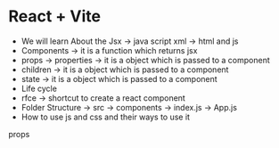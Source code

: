 # React + Vite

- We will learn About the Jsx -> java script xml -> html and js 
- Components -> it is a function which returns jsx
- props -> properties -> it is a object which is passed to a component
- children -> it is a object which is passed to a component
- state -> it is a object which is passed to a component
- Life cycle 
- rfce -> shortcut to create a react component
- Folder Structure -> src -> components -> index.js -> App.js
- How to use js and css and their ways to use it


<!-- import React from "react";
// how to use css and js in react js 
import "./External.css";
function App() {
  let abc = 2
  let bcd = 2
  let styles = {backgroundColor: "blue", color: "white"}
  return <div>
    <h1 style={{backgroundColor: "red", color: "green"}}>Hello world</h1>
    <h2 style={styles}>THis is internal css code</h2>
    <h3 className="h3">THis is external css code {abc+bcd}</h3>
  </div>;
}
export default App;
 -->

props
<!-- import React from "react";
import Card from "./Components/Card";

function App() {
  return <div className="flex gap-4 justify-around flex-wrap">
    <Card data={{title: "The Future of Wireless Technology", body:"Exploring the latest trends in wireless technology and how they impact our daily lives. From 5G networks to IoT devices, discover what's coming next.", img: "https://images.pexels.com/photos/442150/pexels-photo-442150.jpeg?auto=compress&cs=tinysrgb&w=800"}}/>
    <Card data={{title: "संसद् अवरोध : सभामुख र कानुनमन्त्रीसहित चार दलका प्रमुख सचेतक छलफलमा ", body:"Exploring the latest trends in wireless technology and how they impact our daily lives. From 5G networks to IoT devices, discover what's coming next.", img: "https://assets-cdn-api.ekantipur.com/thumb.php?src=https://assets-cdn.ekantipur.com/uploads/source/news/kantipur/2025/third-party/chhalfal-1162025095721.jpg&w=1001&h=0"}}/>
    <Card data={{title: "The Future of Wireless Technology", body:"Exploring the latest trends in wireless technology and how they impact our daily lives. From 5G networks to IoT devices, discover what's coming next.", img: "https://images.pexels.com/photos/442150/pexels-photo-442150.jpeg?auto=compress&cs=tinysrgb&w=800"}}/>
  </div>;
}

export default App; -->

<!-- 
import React from "react";

function Card(props) {
  return (
    <div className="w-[400px] h-[600px] border-2 border-gray-200 ">
        <img className="w-[400px]  object-cover" src={props.img} alt="" />
        <h2 className="p-2 font-bold text-3xl ">{props.title}</h2>
        <p className="p-2 text-gray-600">
            {props.body}
        </p>
        <a href="#" className="p-2 text-red-600"> Read More</a>
    </div>
  );
}

export default Card;
 -->

<!-- import React from "react";
import Card from "./Components/Card";

function App() {
  return <div className="flex gap-4 justify-around flex-wrap">
    <Card title= "The Future of Wireless Technology" body="Exploring the latest trends in wireless technology and how they impact our daily lives. From 5G networks to IoT devices, discover what's coming next." img= "https://images.pexels.com/photos/442150/pexels-photo-442150.jpeg?auto=compress&cs=tinysrgb&w=800" />
    <Card title= "संसद् अवरोध : सभामुख र कानुनमन्त्रीसहित चार दलका प्रमुख सचेतक छलफलमा " body= "Exploring the latest trends in wireless technology and how they impact our daily lives. From 5G networks to IoT devices, discover what's coming next." img= "https://assets-cdn-api.ekantipur.com/thumb.php?src=https://assets-cdn.ekantipur.com/uploads/source/news/kantipur/2025/third-party/chhalfal-1162025095721.jpg&w=1001&h=0" />
    <Card title= "The Future of Wireless Technology" body="Exploring the latest trends in wireless technology and how they impact our daily lives. From 5G networks to IoT devices, discover what's coming next." img= "https://images.pexels.com/photos/442150/pexels-photo-442150.jpeg?auto=compress&cs=tinysrgb&w=800" />
  </div>;
}

export default App;
 -->